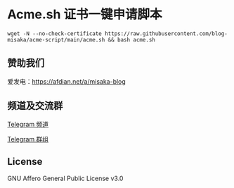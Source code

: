 # Acme.sh 证书一键申请脚本

```shell
wget -N --no-check-certificate https://raw.githubusercontent.com/blog-misaka/acme-script/main/acme.sh && bash acme.sh
```

## 赞助我们

爱发电：https://afdian.net/a/misaka-blog

## 频道及交流群

[Telegram 频道](https://t.me/misakablogchannel)

[Telegram 群组](https://t.me/+CLhpemKhaC8wZGIx)

## License
GNU Affero General Public License v3.0
